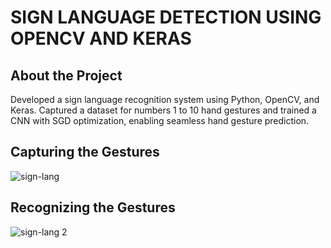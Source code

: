 # SIGN LANGUAGE DETECTION USING OPENCV AND KERAS
## About the Project 
Developed a sign language recognition system using Python, OpenCV, and Keras. Captured a dataset for numbers 1 to 10 hand gestures and trained a CNN with SGD optimization, enabling seamless hand gesture prediction.

## Capturing the Gestures
![sign-lang](https://github.com/nihal2405/sign-lang/assets/95127237/f64f0de9-320a-4d4e-b87d-e9db61138d0b)

## Recognizing the Gestures
![sign-lang 2](https://github.com/nihal2405/sign-lang/assets/95127237/31ea00cd-9e17-49d8-a526-e8e66bc16de6)
